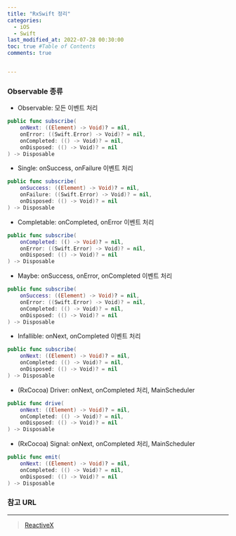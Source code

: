 ```yaml
---
title: "RxSwift 정리"
categories:
  - iOS
  - Swift
last_modified_at: 2022-07-28 00:30:00
toc: true #Table of Contents
comments: true


---
```


### Observable 종류

- Observable: 모든 이벤트 처리

```swift
public func subscribe(
    onNext: ((Element) -> Void)? = nil,
    onError: ((Swift.Error) -> Void)? = nil,
    onCompleted: (() -> Void)? = nil,
    onDisposed: (() -> Void)? = nil
) -> Disposable
```

- Single: onSuccess, onFailure 이벤트 처리

```swift
public func subscribe(
	onSuccess: ((Element) -> Void)? = nil,
    onFailure: ((Swift.Error) -> Void)? = nil,
    onDisposed: (() -> Void)? = nil
) -> Disposable
```

- Completable: onCompleted, onError 이벤트 처리

```swift
public func subscribe(
	onCompleted: (() -> Void)? = nil,
    onError: ((Swift.Error) -> Void)? = nil,
    onDisposed: (() -> Void)? = nil
) -> Disposable
```

- Maybe: onSuccess, onError, onCompleted 이벤트 처리

```swift
public func subscribe(
	onSuccess: ((Element) -> Void)? = nil,
    onError: ((Swift.Error) -> Void)? = nil,
    onCompleted: (() -> Void)? = nil,
    onDisposed: (() -> Void)? = nil
) -> Disposable
```

- Infallible: onNext, onCompleted 이벤트 처리

```swift
public func subscribe(
	onNext: ((Element) -> Void)? = nil,
    onCompleted: (() -> Void)? = nil,
    onDisposed: (() -> Void)? = nil
) -> Disposable
```

- (RxCocoa) Driver: onNext, onCompleted 처리, MainScheduler

```swift
public func drive(
    onNext: ((Element) -> Void)? = nil,
    onCompleted: (() -> Void)? = nil,
    onDisposed: (() -> Void)? = nil
) -> Disposable
```

- (RxCocoa) Signal: onNext, onCompleted 처리, MainScheduler

```swift
public func emit(
    onNext: ((Element) -> Void)? = nil,
    onCompleted: (() -> Void)? = nil,
    onDisposed: (() -> Void)? = nil
) -> Disposable
```

### 참고 URL

---

> [ReactiveX](https://reactivex.io)

